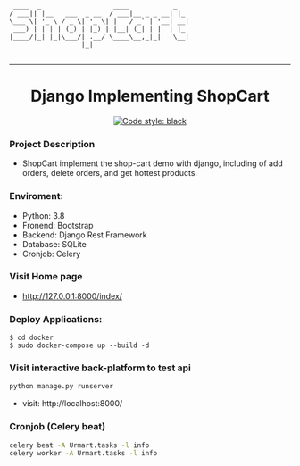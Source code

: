 ```
 ____  _                  ____           _   
/ ___|| |__   ___  _ __  / ___|__ _ _ __| |_ 
\___ \| '_ \ / _ \| '_ \| |   / _` | '__| __|
 ___) | | | | (_) | |_) | |__| (_| | |  | |_ 
|____/|_| |_|\___/| .__/ \____\__,_|_|   \__|
                  |_|                        
                                                                                             
```
---

<h1 align="center">Django Implementing ShopCart</h1>

<p align="center">
<a href="https://github.com/psf/black">
<img alt="Code style: black" src="https://img.shields.io/badge/code%20style-black-000000.svg"></a>
</p>

### Project Description
- ShopCart implement the shop-cart demo with django, including of add orders, delete orders, and get hottest products.

### Enviroment:
- Python: 3.8
- Fronend: Bootstrap
- Backend: Django Rest Framework
- Database: SQLite
- Cronjob: Celery

### Visit Home page
- http://127.0.0.1:8000/index/

### Deploy Applications:
```
$ cd docker
$ sudo docker-compose up --build -d
```

### Visit interactive back-platform to test api
```bash
python manage.py runserver
```
- visit: http://localhost:8000/


### Cronjob (Celery beat)
```bash
celery beat -A Urmart.tasks -l info
celery worker -A Urmart.tasks -l info
```
